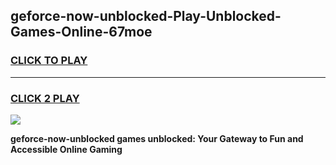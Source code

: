 
## geforce-now-unblocked-Play-Unblocked-Games-Online-67moe
<h3>
<a href="https://premium76.site?title=geforce-now-unblocked&ref=25A">CLICK TO PLAY</a></h3>
<hr>

<h3>
<a href="https://premium76.site?title=geforce-now-unblocked&ref=25A">CLICK 2 PLAY</a>
  
</h3>

<a href="https://premium76.site?title=geforce-now-unblocked&ref=25A"><img src="https://clearcache.store/games.png"></a>


**geforce-now-unblocked games unblocked: Your Gateway to Fun and Accessible Online Gaming**
